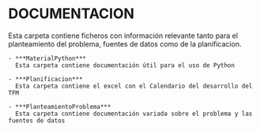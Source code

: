 # DOCUMENTACION

Esta carpeta contiene ficheros con información relevante tanto para el planteamiento del problema, fuentes de datos como de la planificacion.

	- ***MaterialPython***
	  Esta carpeta contiene documentación útil para el uso de Python

	- ***Planificacion***
	  Esta carpeta contiene el excel con el Calendario del desarrollo del TFM 

	- ***PlanteamientoProblema***
  	  Esta carpeta contiene documentación variada sobre el problema y las fuentes de datos